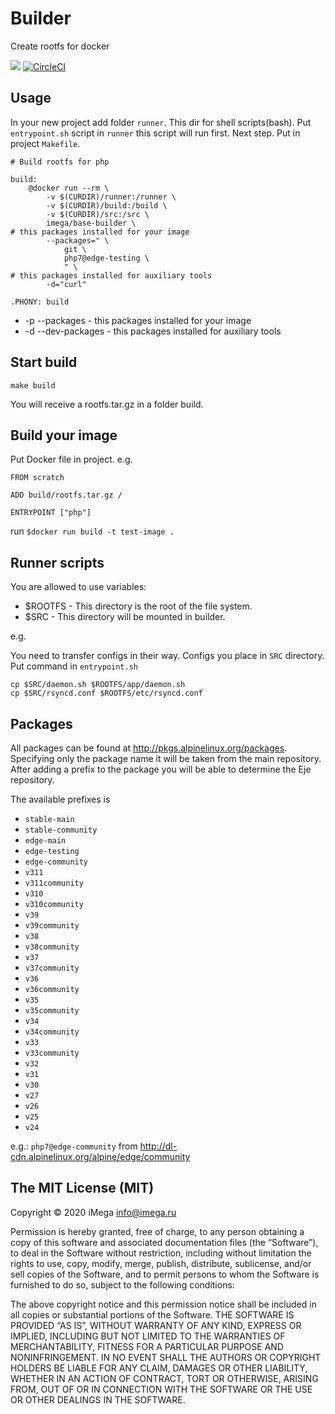 # Builder

Create rootfs for docker

[![](https://images.microbadger.com/badges/image/imega/base-builder.svg)](http://microbadger.com/images/imega/base-builder "Get your own image badge on microbadger.com") [![CircleCI](https://circleci.com/gh/imega-docker/base-builder.svg?style=svg)](https://circleci.com/gh/imega-docker/base-builder)

## Usage

In your new project add folder `runner`. This dir for shell scripts(bash). Put `entrypoint.sh` script in `runner` this script will run first.
Next step. Put in project `Makefile`.

```
# Build rootfs for php

build:
	@docker run --rm \
		-v $(CURDIR)/runner:/runner \
		-v $(CURDIR)/build:/build \
		-v $(CURDIR)/src:/src \
		imega/base-builder \
# this packages installed for your image
		--packages=" \
			git \
			php7@edge-testing \
			" \
# this packages installed for auxiliary tools
		-d="curl"

.PHONY: build
```

-   -p --packages - this packages installed for your image
-   -d --dev-packages - this packages installed for auxiliary tools

## Start build

`make build`

You will receive a rootfs.tar.gz in a folder build.

## Build your image

Put Docker file in project. e.g.

```
FROM scratch

ADD build/rootfs.tar.gz /

ENTRYPOINT ["php"]
```

run `$docker run build -t test-image .`

## Runner scripts

You are allowed to use variables:

-   \$ROOTFS - This directory is the root of the file system.
-   \$SRC - This directory will be mounted in builder.

e.g.

You need to transfer configs in their way. Configs you place in `SRC` directory. Put command in `entrypoint.sh`

```
cp $SRC/daemon.sh $ROOTFS/app/daemon.sh
cp $SRC/rsyncd.conf $ROOTFS/etc/rsyncd.conf
```

## Packages

All packages can be found at http://pkgs.alpinelinux.org/packages. Specifying only the package name it will be taken from the main repository.
After adding a prefix to the package you will be able to determine the Eje repository.

The available prefixes is

-   `stable-main`
-   `stable-community`
-   `edge-main`
-   `edge-testing`
-   `edge-community`
-   `v311`
-   `v311community`
-   `v310`
-   `v310community`
-   `v39`
-   `v39community`
-   `v38`
-   `v38community`
-   `v37`
-   `v37community`
-   `v36`
-   `v36community`
-   `v35`
-   `v35community`
-   `v34`
-   `v34community`
-   `v33`
-   `v33community`
-   `v32`
-   `v31`
-   `v30`
-   `v27`
-   `v26`
-   `v25`
-   `v24`

e.g.: `php7@edge-community` from http://dl-cdn.alpinelinux.org/alpine/edge/community

## The MIT License (MIT)

Copyright © 2020 iMega <info@imega.ru>

Permission is hereby granted, free of charge, to any person obtaining a copy of this software and associated documentation files (the “Software”), to deal in the Software without restriction, including without limitation the rights to use, copy, modify, merge, publish, distribute, sublicense, and/or sell copies of the Software, and to permit persons to whom the Software is furnished to do so, subject to the following conditions:

The above copyright notice and this permission notice shall be included in all copies or substantial portions of the Software.
THE SOFTWARE IS PROVIDED “AS IS”, WITHOUT WARRANTY OF ANY KIND, EXPRESS OR IMPLIED, INCLUDING BUT NOT LIMITED TO THE WARRANTIES OF MERCHANTABILITY, FITNESS FOR A PARTICULAR PURPOSE AND NONINFRINGEMENT. IN NO EVENT SHALL THE AUTHORS OR COPYRIGHT HOLDERS BE LIABLE FOR ANY CLAIM, DAMAGES OR OTHER LIABILITY, WHETHER IN AN ACTION OF CONTRACT, TORT OR OTHERWISE, ARISING FROM, OUT OF OR IN CONNECTION WITH THE SOFTWARE OR THE USE OR OTHER DEALINGS IN THE SOFTWARE.
